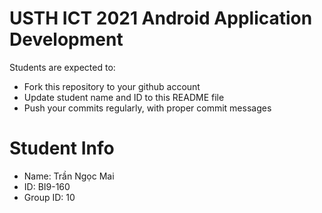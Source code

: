 USTH ICT 2021 Android Application Development
=====================================================

Students are expected to:

* Fork this repository to your github account
* Update student name and ID to this README file
* Push your commits regularly, with proper commit messages

Student Info
=======================

* Name: Trần Ngọc Mai
* ID: BI9-160
* Group ID: 10
